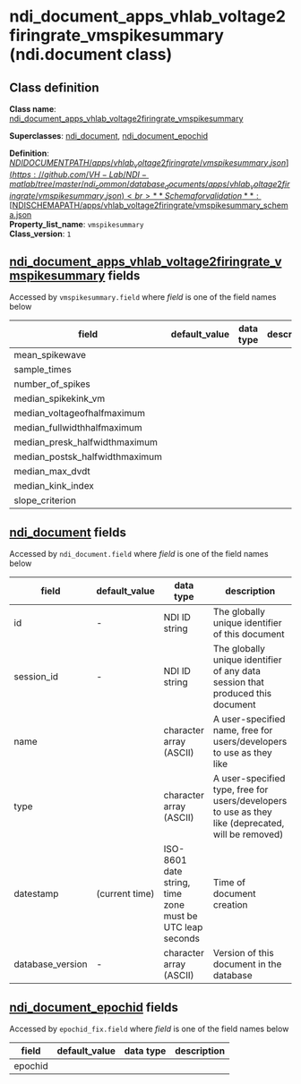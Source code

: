 # ndi_document_apps_vhlab_voltage2firingrate_vmspikesummary (ndi.document class)

## Class definition

**Class name**: [ndi_document_apps_vhlab_voltage2firingrate_vmspikesummary](ndi_document_apps_vhlab_voltage2firingrate_vmspikesummary.md)

**Superclasses**: [ndi_document](../../ndi_document.md), [ndi_document_epochid](../../ndi_document_epochid.md)

**Definition**: [$NDIDOCUMENTPATH/apps/vhlab_voltage2firingrate/vmspikesummary.json](https://github.com/VH-Lab/NDI-matlab/tree/master/ndi_common/database_documents/apps/vhlab_voltage2firingrate/vmspikesummary.json)<br>
**Schema for validation**: [$NDISCHEMAPATH/apps/vhlab_voltage2firingrate/vmspikesummary_schema.json](https://github.com/VH-Lab/NDI-matlab/tree/master/ndi_common/schema_documents/apps/vhlab_voltage2firingrate/vmspikesummary_schema.json)<br>
**Property_list_name**: `vmspikesummary`<br>
**Class_version**: `1`<br>


## [ndi_document_apps_vhlab_voltage2firingrate_vmspikesummary](ndi_document_apps_vhlab_voltage2firingrate_vmspikesummary.md) fields

Accessed by `vmspikesummary.field` where *field* is one of the field names below

| field | default_value | data type | description |
| --- | --- | --- | --- |
| mean_spikewave |  |  |  |
| sample_times |  |  |  |
| number_of_spikes |  |  |  |
| median_spikekink_vm |  |  |  |
| median_voltageofhalfmaximum |  |  |  |
| median_fullwidthhalfmaximum |  |  |  |
| median_presk_halfwidthmaximum |  |  |  |
| median_postsk_halfwidthmaximum |  |  |  |
| median_max_dvdt |  |  |  |
| median_kink_index |  |  |  |
| slope_criterion |  |  |  |


## [ndi_document](../../ndi_document.md) fields

Accessed by `ndi_document.field` where *field* is one of the field names below

| field | default_value | data type | description |
| --- | --- | --- | --- |
| id | - | NDI ID string | The globally unique identifier of this document |
| session_id | - | NDI ID string | The globally unique identifier of any data session that produced this document |
| name |  | character array (ASCII) | A user-specified name, free for users/developers to use as they like |
| type |  | character array (ASCII) | A user-specified type, free for users/developers to use as they like (deprecated, will be removed) |
| datestamp | (current time) | ISO-8601 date string, time zone must be UTC leap seconds | Time of document creation |
| database_version | - | character array (ASCII) | Version of this document in the database |


## [ndi_document_epochid](../../ndi_document_epochid.md) fields

Accessed by `epochid_fix.field` where *field* is one of the field names below

| field | default_value | data type | description |
| --- | --- | --- | --- |
| epochid |  |  |  |


